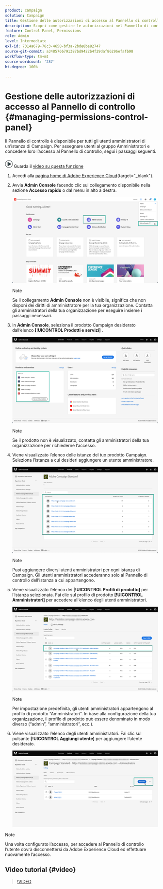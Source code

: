 ```yaml
---
product: campaign
solution: Campaign
title: Gestione delle autorizzazioni di accesso al Pannello di controllo
description: Scopri come gestire le autorizzazioni nel Pannello di controllo
feature: Control Panel, Permissions
role: Admin
level: Intermediate
exl-id: 7314a679-78c3-4650-bf3a-2bde8be82747
source-git-commit: a3485766791387bd9422b4f29daf86296efafb98
workflow-type: tm+mt
source-wordcount: '287'
ht-degree: 100%

---
```


# Gestione delle autorizzazioni di accesso al Pannello di controllo  {#managing-permissions-control-panel}

Il Pannello di controllo è disponibile per tutti gli utenti amministratori di un’istanza di Campaign. Per assegnare utenti al gruppo Amministratori e concedere loro l’accesso al Pannello di controllo, segui i passaggi seguenti.

![](assets/do-not-localize/how-to-video.png) Guarda il [video su questa funzione](../../discover/using/managing-permissions.md#video)

1. Accedi alla [pagina home di Adobe Experience Cloud](https://experiencecloud.adobe.com/){target="_blank"}.

1. Avvia **Admin Console** facendo clic sul collegamento disponibile nella sezione **Accesso rapido** o dal menu in alto a destra.

   ![](assets/do-not-localize/control_panel_admin-console.png)

   >[!NOTE]
   >
   >Se il collegamento **Admin Console** non è visibile, significa che non disponi dei diritti di amministratore per la tua organizzazione. Contatta gli amministratori della tua organizzazione per eseguire insieme i passaggi necessari.

1. In **Admin Console**, seleziona il prodotto Campaign desiderato dall’elenco **[!UICONTROL Prodotti e servizi]** .

   ![](assets/do-not-localize/control_panel_product-list.png)

   >[!NOTE]
   >
   >Se il prodotto non è visualizzato, contatta gli amministratori della tua organizzazione per richiederne l’accesso.

1. Viene visualizzato l’elenco delle istanze del tuo prodotto Campaign. Seleziona l’istanza a cui desideri aggiungere un utente amministratore.

   ![](assets/do-not-localize/control_panel_add_user_4.png)

   >[!NOTE]
   >
   >Puoi aggiungere diversi utenti amministratori per ogni istanza di Campaign. Gli utenti amministratori accederanno solo al Pannello di controllo dell’istanza a cui appartengono.

1. Viene visualizzato l’elenco dei **[!UICONTROL Profili di prodotto]** per l’istanza selezionata. Fai clic sul profilo di prodotto **[!UICONTROL Amministratori]** per accedere all’elenco degli utenti amministratori.

   ![](assets/do-not-localize/control_panel_add_user_5.png)

   >[!NOTE]
   >
   >Per impostazione predefinita, gli utenti amministratori appartengono al profilo di prodotto “Amministratori”. In base alla configurazione della tua organizzazione, il profilo di prodotto può essere denominato in modo diverso (“admin”, “amministratori”, ecc.).

1. Viene visualizzato l’elenco degli utenti amministratori. Fai clic sul pulsante **[!UICONTROL Aggiungi utente]** per aggiungere l’utente desiderato.

   ![](assets/do-not-localize/control_panel_add_user_6.png)

>[!NOTE]
>
>Una volta configurato l’accesso, per accedere al Pannello di controllo l’utente dovrà disconnettersi da Adobe Experience Cloud ed effettuare nuovamente l’accesso.

## Video tutorial {#video}

>[!VIDEO](https://video.tv.adobe.com/v/27147?quality=12)
